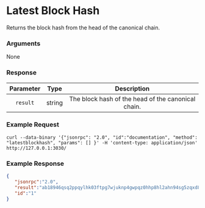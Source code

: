 # Latest Block Hash
Returns the block hash from the head of the canonical chain.

### Arguments

None

### Response

| Parameter |  Type  |                    Description                     |
|:---------:|:------:|:--------------------------------------------------:|
| `result`  | string | The block hash of the head of the canonical chain. |

### Example Request
```ignore
curl --data-binary '{"jsonrpc": "2.0", "id":"documentation", "method": "latestblockhash", "params": [] }' -H 'content-type: application/json' http://127.0.0.1:3030/
```

### Example Response
```json
{
   "jsonrpc":"2.0",
   "result":"ab18946qsq2ppqylhk03ftpg7wjuknp4gwpqz0hhp8hl2ahn94sg5zqxd8qw8",
   "id":"1"
}
```